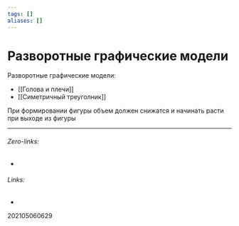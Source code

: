 ```yaml
---
tags: []
aliases: []
---
```

# Разворотные графические модели
Разворотные графические модели:
 - [[Голова и плечи]]
 - [[Симетричный треуголник]]

При формировании фигуры объем должен снижатся и начинать расти при выходе из фигуры
___
###### Zero-links:
-
###### Links:
-

202105060629